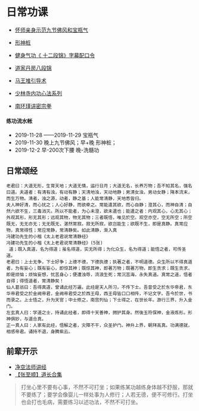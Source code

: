 # 日常功课

- [怀师亲身示范九节佛风和宝瓶气](https://www.bilibili.com/video/av2071104/?spm_id_from=333.788.videocard.1)
- [形神桩](https://www.bilibili.com/video/av75965892?from=search&seid=2510347235569268342)
- [健身气功《 十二段锦》字幕配口令
](https://www.bilibili.com/video/av63787543/?spm_id_from=trigger_reload)

- [道家丹房八段锦](https://www.bilibili.com/video/av24286562/?spm_id_from=333.788.videocard.0)
- [马王堆引导术](https://www.bilibili.com/video/av16898548?p=3)
- [少林寺内功心法系列](https://www.bilibili.com/video/av9103077?from=search&seid=2354863578702076822)

- [南环瑾讲密宗拳](https://www.bilibili.com/video/av58033173?from=search&seid=6392201711566650127)
#### 练功流水帐

- 2019-11-28 ——2019-11-29  宝瓶气
- 2019-11-30 晚上九节佛风；早+晚 形神桩；
- 2019-12-2 早-200次下腰 晚-洗髓功

## 日常颂经

```
老君曰：大道无形，生育天地；大道无情，运行日月；大道无名，长养万物；吾不知其名，强名曰道。夫道者：有清有浊，有动有静；天清地浊，天动地静；男清女浊，男动女静；降本流末，而生万物。清者，浊之源，动者，静之基；人能常清静，天地悉皆归。
夫人神好清，而心扰之；人心好静，而欲牵之。常能遣其欲，而心自静；澄其心，而神自清；自然六欲不生，三毒消灭。所以不能者，为心未澄，欲未遣也；能遣之者：内观其心，心无其心；外观其形，形无其形；远观其物，物无其物；三者既悟，唯见於空。观空亦空，空无所空；所空既无，无无亦无；无无既无，湛然常寂。寂无所寂，欲岂能生；欲既不生，即是真静。真常应物，真常得性；常应常静，常清静矣。如此清静，渐入真
冯建功先生的小楷《太上老君说常清静经》
冯建功先生的小楷《太上老君说常清静经》(5张)
 道；既入真道，名为得道；虽名得道，实无所得；为化众生，名为得道；能悟之者，可传圣道。
老君曰：上士无争，下士好争；上德不德，下德执德；执著之者，不明道德。众生所以不得真道者，为有妄心；既有妄心，即惊其神；既惊其神，即著万物；既著万物，即生贪求；既生贪求，即是烦恼；烦恼妄想，忧苦身心；便遭浊辱，流浪生死；常沉苦海，永失真道。真常之道，悟者自得；得悟道者，常清静矣！
仙人葛翁曰：吾得真道，曾诵此经万遍。此经是天人所习，不传下士。吾昔受之於东华帝君，东华帝君受之於金阙帝君，金阙帝君受之於西王母，西王母皆口口相传，不记文字。吾今於世，书而录之。上士悟之，升为天官；中士修之，南宫列仙；下士得之，在世长年。游行三界，升入金门。
左玄真人曰：学道之士，持诵此经者，即得十天善神，拥护其身。然後玉符保神，金液炼形。形神俱妙，与道合真。
正一真人曰：人家有此经，悟解之者，灾障不干，众圣护门。神升上界，朝拜高真。功满德就，相感帝君。诵持不退，身腾紫云。
```

## 前辈开示

- [净空法师讲经](http://www.amtb.tw/baen/baen.asp)
- [【张至顺】道长合集
](https://www.bilibili.com/video/av67011262/?spm_id_from=trigger_reload)
> 打坐心里不要有心事，不然不可打坐；如果练某功越练身体越不舒服，那就不要练了；要学会像婴儿一样处事为人修行；人若无德，便不可修行。打坐也会打也毛病，需要练习以述功法，不然不可打坐。